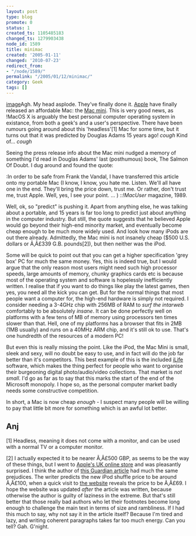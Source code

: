 ```yaml
---
layout: post
type: blog
promote: 0
status: 1
created_ts: 1105485183
changed_ts: 1279903438
node_id: 1589
title: minimac
created: '2005-01-11'
changed: '2010-07-23'
redirect_from:
- "/node/1589/"
permalink: "/2005/01/12/minimac/"
category: Geek
tags: []
---
```

[image](/node/[align=right](image:1590))Agh.  My head asplode.  They've finally done it.  [Apple](http://www.apple.com/) have finally released an affordable Mac: the [Mac mini](http://www.apple.com/macmini/).  This is very good news, as !MacOS X is arguably the best personal computer operating system in existance, from both a geek's and a user's perspective.  There have been rumours going around about this 'headless'[1] Mac for some time, but it turns out that it was predicted by Douglas Adams 15 years ago!  *cough* Kind of... *cough*
<!--break-->
Seeing the press release info about the Mac mini nudged a memory of something I'd read in Douglas Adams' last (posthumous) book, The Salmon Of Doubt.  I dug around and found the quote:

:In order to be safe from Frank the Vandal, I have transferred this article onto my portable Mac (I know, I know, you hate me.  Listen.  We'll all have one in the end.  They'll bring the price down, trust me.  Or rather, don't trust me, trust Apple.  Well, yes, I see your point. ... )
::_!MacUser_ magazine, 1989.

Well, ok, so "predict" is pushing it. Apart from anything else, he was talking about a portable, and 15 years is far too long to predict just about anything in the computer industry.  But still, the quote suggests that he believed Apple would go beyond their high-end minority market, and eventually become cheap enough to be much more widely used.  And look how many iPods are out there already.  Admittedly, the Mac mini is not insanely cheap ($500 U.S. dollars or Ã‚Â£339 G.B. pounds[2]), but then neither was the iPod. 

Some will be quick to point out that you can get a higher specification 'grey box' PC for much the same money.  Yes, this is indeed true, but I would argue that the only reason most users might need such high processor speeds, large amounts of memory, chunky graphics cards etc is because most of the operating system and software is hopelessly inefficiently written.  I realise that if you want to do things like play the latest games, then yes, you need all the kick you can get.  But for the normal things that most people want a computer for, the high-end hardware is simply not required.  I consider needing a 3-4GHz chip with 256MB of RAM to _surf the intarweb_ comfortably to be absolutely _insane_.  It can be done perfectly well on platforms with a few tens of MB of memory using processors ten times slower than that.  Hell, one of my platforms has a browser that fits in 2MB (1MB usually) and runs on a 40MHz ARM chip, and it's still ok to use.  That's one hundredth of the resources of a modern PC!

But even this is really missing the point.  Like the iPod, the Mac Mini is small, sleek and sexy, will no doubt be easy to use, and in fact will do the job far better than it's competitors.  This best example of this is the included [iLife](http://www.apple.com/ilife/) software, which makes the thing perfect for people who want to organise their burgeoning digital photo/audio/video collections.  That market is _not small_.  I'd go as far as to say that this marks the start of the end of the Microsoft monopoly.  I hope so, as the personal computer market badly needs some constructive competition.

In short, a Mac is now cheap _enough_ - I suspect many people will be willing to pay that little bit more for something which is an awful lot better.  

Anj
----

[1] Headless, meaning it does not come with a monitor, and can be used with a normal TV or a computer monitor.

[2] I actually expected it to be nearer Ã‚Â£500 GBP, as seems to be the way of these things, but I went to  [Apple's UK online store](http://www.apple.com/uk/macmini/) and was pleasantly surprised.  I think the author of [this Guardian article](http://www.guardian.co.uk/uk_news/story/0,3604,1388232,00.html) had much the same prejudices.  The writer predicts the new iPod shuffle price to be around Ã‚Â£100, when a quick visit to [the website](http://www.apple.com/uk/) reveals the price to be Ã‚Â£69.  I hope the website was updated _after_ the article was written, because otherwise the author is guilty of laziness in the extreme.  But that's still better that those really bad authors who let their footnotes become long enough to challenge the main text in terms of size and rambliness.  If I had this much to say, why not say it in the article itself?  Because I'm tired and lazy, and writing coherent paragraphs takes far too much energy.  Can you tell?  Gah.  G'night.
